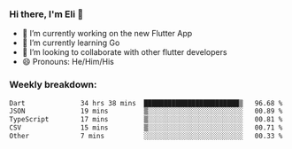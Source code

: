 ### Hi there, I'm Eli 👋
- 🔭 I’m currently working on the new Flutter App
- 🌱 I’m currently learning Go
- 🦄 I’m looking to collaborate with other flutter developers
- 😄 Pronouns: He/Him/His

### Weekly breakdown:
<!--START_SECTION:waka-->

```txt
Dart              34 hrs 38 mins  ████████████████████████▒   96.68 %
JSON              19 mins         ▒░░░░░░░░░░░░░░░░░░░░░░░░   00.89 %
TypeScript        17 mins         ▒░░░░░░░░░░░░░░░░░░░░░░░░   00.81 %
CSV               15 mins         ▒░░░░░░░░░░░░░░░░░░░░░░░░   00.71 %
Other             7 mins          ░░░░░░░░░░░░░░░░░░░░░░░░░   00.33 %
```

<!--END_SECTION:waka-->
